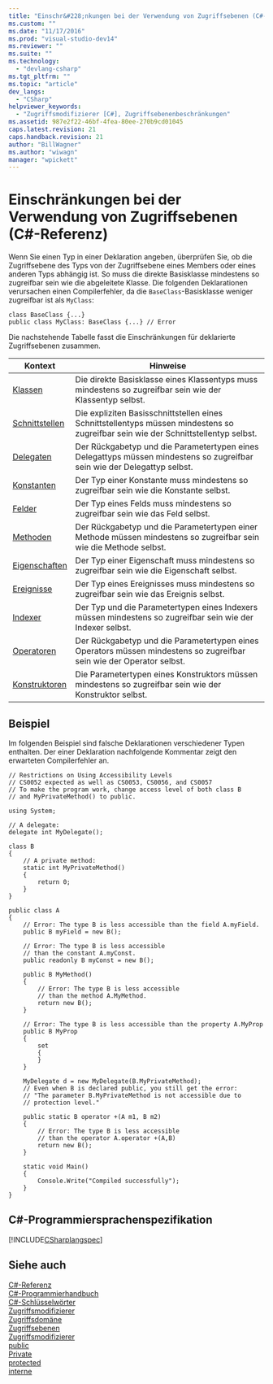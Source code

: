 ```yaml
---
title: "Einschr&#228;nkungen bei der Verwendung von Zugriffsebenen (C#-Referenz) | Microsoft Docs"
ms.custom: ""
ms.date: "11/17/2016"
ms.prod: "visual-studio-dev14"
ms.reviewer: ""
ms.suite: ""
ms.technology: 
  - "devlang-csharp"
ms.tgt_pltfrm: ""
ms.topic: "article"
dev_langs: 
  - "CSharp"
helpviewer_keywords: 
  - "Zugriffsmodifizierer [C#], Zugriffsebenenbeschränkungen"
ms.assetid: 987e2f22-46bf-4fea-80ee-270b9cd01045
caps.latest.revision: 21
caps.handback.revision: 21
author: "BillWagner"
ms.author: "wiwagn"
manager: "wpickett"
---
```

# Einschr&#228;nkungen bei der Verwendung von Zugriffsebenen (C#-Referenz)
Wenn Sie einen Typ in einer Deklaration angeben, überprüfen Sie, ob die Zugriffsebene des Typs von der Zugriffsebene eines Members oder eines anderen Typs abhängig ist.  So muss die direkte Basisklasse mindestens so zugreifbar sein wie die abgeleitete Klasse.  Die folgenden Deklarationen verursachen einen Compilerfehler, da die `BaseClass`\-Basisklasse weniger zugreifbar ist als `MyClass`:  
  
```  
class BaseClass {...}  
public class MyClass: BaseClass {...} // Error  
```  
  
 Die nachstehende Tabelle fasst die Einschränkungen für deklarierte Zugriffsebenen zusammen.  
  
|Kontext|Hinweise|  
|-------------|--------------|  
|[Klassen](../../../csharp/programming-guide/classes-and-structs/classes.md)|Die direkte Basisklasse eines Klassentyps muss mindestens so zugreifbar sein wie der Klassentyp selbst.|  
|[Schnittstellen](../../../csharp/programming-guide/interfaces/index.md)|Die expliziten Basisschnittstellen eines Schnittstellentyps müssen mindestens so zugreifbar sein wie der Schnittstellentyp selbst.|  
|[Delegaten](../../../csharp/programming-guide/delegates/index.md)|Der Rückgabetyp und die Parametertypen eines Delegattyps müssen mindestens so zugreifbar sein wie der Delegattyp selbst.|  
|[Konstanten](../../../csharp/programming-guide/classes-and-structs/constants.md)|Der Typ einer Konstante muss mindestens so zugreifbar sein wie die Konstante selbst.|  
|[Felder](../../../csharp/programming-guide/classes-and-structs/fields.md)|Der Typ eines Felds muss mindestens so zugreifbar sein wie das Feld selbst.|  
|[Methoden](../../../csharp/programming-guide/classes-and-structs/methods.md)|Der Rückgabetyp und die Parametertypen einer Methode müssen mindestens so zugreifbar sein wie die Methode selbst.|  
|[Eigenschaften](../../../csharp/programming-guide/classes-and-structs/properties.md)|Der Typ einer Eigenschaft muss mindestens so zugreifbar sein wie die Eigenschaft selbst.|  
|[Ereignisse](../../../csharp/programming-guide/events/index.md)|Der Typ eines Ereignisses muss mindestens so zugreifbar sein wie das Ereignis selbst.|  
|[Indexer](../../../csharp/programming-guide/indexers/index.md)|Der Typ und die Parametertypen eines Indexers müssen mindestens so zugreifbar sein wie der Indexer selbst.|  
|[Operatoren](../../../csharp/programming-guide/statements-expressions-operators/operators.md)|Der Rückgabetyp und die Parametertypen eines Operators müssen mindestens so zugreifbar sein wie der Operator selbst.|  
|[Konstruktoren](../../../csharp/programming-guide/classes-and-structs/constructors.md)|Die Parametertypen eines Konstruktors müssen mindestens so zugreifbar sein wie der Konstruktor selbst.|  
  
## Beispiel  
 Im folgenden Beispiel sind falsche Deklarationen verschiedener Typen enthalten.  Der einer Deklaration nachfolgende Kommentar zeigt den erwarteten Compilerfehler an.  
  
```  
// Restrictions on Using Accessibility Levels  
// CS0052 expected as well as CS0053, CS0056, and CS0057  
// To make the program work, change access level of both class B  
// and MyPrivateMethod() to public.  
  
using System;  
  
// A delegate:  
delegate int MyDelegate();  
  
class B  
{  
    // A private method:  
    static int MyPrivateMethod()  
    {  
        return 0;  
    }  
}  
  
public class A  
{  
    // Error: The type B is less accessible than the field A.myField.  
    public B myField = new B();  
  
    // Error: The type B is less accessible  
    // than the constant A.myConst.  
    public readonly B myConst = new B();  
  
    public B MyMethod()  
    {  
        // Error: The type B is less accessible   
        // than the method A.MyMethod.  
        return new B();  
    }  
  
    // Error: The type B is less accessible than the property A.MyProp  
    public B MyProp  
    {  
        set  
        {  
        }  
    }  
  
    MyDelegate d = new MyDelegate(B.MyPrivateMethod);  
    // Even when B is declared public, you still get the error:   
    // "The parameter B.MyPrivateMethod is not accessible due to   
    // protection level."  
  
    public static B operator +(A m1, B m2)  
    {  
        // Error: The type B is less accessible  
        // than the operator A.operator +(A,B)  
        return new B();  
    }  
  
    static void Main()  
    {  
        Console.Write("Compiled successfully");  
    }  
}  
```  
  
## C\#\-Programmiersprachenspezifikation  
 [!INCLUDE[CSharplangspec](../../../csharp/language-reference/keywords/includes/csharplangspec_md.md)]  
  
## Siehe auch  
 [C\#\-Referenz](../../../csharp/language-reference/index.md)   
 [C\#\-Programmierhandbuch](../../../csharp/programming-guide/index.md)   
 [C\#\-Schlüsselwörter](../../../csharp/language-reference/keywords/index.md)   
 [Zugriffsmodifizierer](../../../csharp/language-reference/keywords/access-modifiers.md)   
 [Zugriffsdomäne](../../../csharp/language-reference/keywords/accessibility-domain.md)   
 [Zugriffsebenen](../../../csharp/language-reference/keywords/accessibility-levels.md)   
 [Zugriffsmodifizierer](../../../csharp/programming-guide/classes-and-structs/access-modifiers.md)   
 [public](../../../csharp/language-reference/keywords/public.md)   
 [Private](../../../csharp/language-reference/keywords/private.md)   
 [protected](../../../csharp/language-reference/keywords/protected.md)   
 [interne](../../../csharp/language-reference/keywords/internal.md)